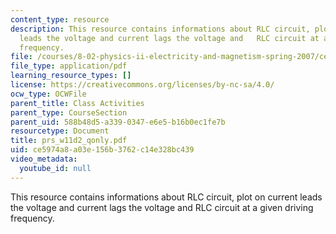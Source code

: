 ```yaml
---
content_type: resource
description: This resource contains informations about RLC circuit, plot on current
  leads the voltage and current lags the voltage and   RLC circuit at a given driving
  frequency.
file: /courses/8-02-physics-ii-electricity-and-magnetism-spring-2007/ce5974a8a03e156b3762c14e328bc439_prs_w11d2_qonly.pdf
file_type: application/pdf
learning_resource_types: []
license: https://creativecommons.org/licenses/by-nc-sa/4.0/
ocw_type: OCWFile
parent_title: Class Activities
parent_type: CourseSection
parent_uid: 588b48d5-a339-0347-e6e5-b16b0ec1fe7b
resourcetype: Document
title: prs_w11d2_qonly.pdf
uid: ce5974a8-a03e-156b-3762-c14e328bc439
video_metadata:
  youtube_id: null
---
```

This resource contains informations about RLC circuit, plot on current leads the voltage and current lags the voltage and   RLC circuit at a given driving frequency.